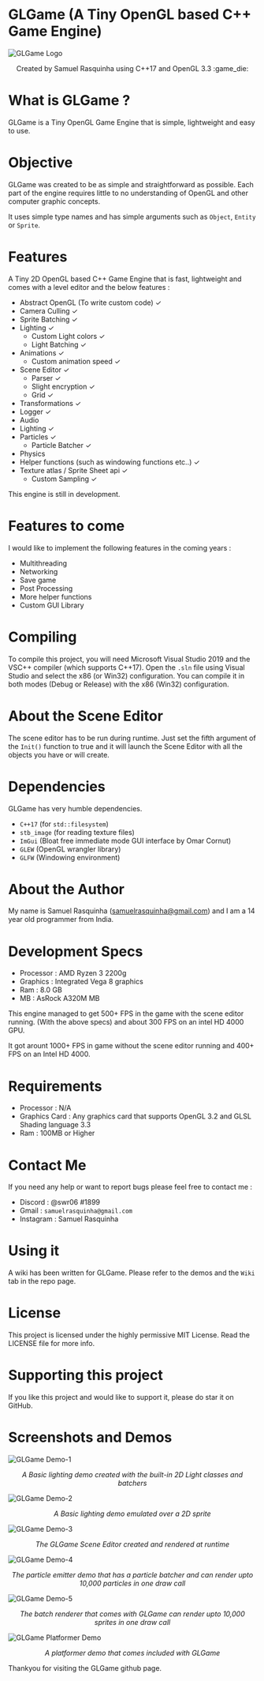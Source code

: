 # GLGame (A Tiny OpenGL based C++ Game Engine)

![GLGame Logo](https://github.com/swr06/GLGame/blob/master/Branding/logo1.png)
<p align=center>
Created by Samuel Rasquinha using C++17 and OpenGL 3.3 :game_die:
</p>

# What is GLGame ? 

GLGame is a Tiny OpenGL Game Engine that is simple, lightweight and easy to use.

# Objective 

GLGame was created to be as simple and straightforward as possible. Each part of the engine requires little to no understanding of OpenGL and other computer graphic concepts.

It uses simple type names and has simple arguments such as ``Object``, ``Entity`` or ``Sprite``.

# Features

A Tiny 2D OpenGL based C++ Game Engine that is fast, lightweight and comes with a level editor and the below features :
- Abstract OpenGL (To write custom code) ✓
- Camera Culling ✓
- Sprite Batching ✓
- Lighting  ✓
  - Custom Light colors  ✓
  - Light Batching ✓
- Animations ✓
  - Custom animation speed ✓
- Scene Editor ✓
  - Parser ✓
  - Slight encryption ✓
  - Grid ✓
- Transformations ✓
- Logger ✓
- Audio 
- Lighting ✓
- Particles ✓
  - Particle Batcher ✓
- Physics 
- Helper functions (such as windowing functions etc..)  ✓
- Texture atlas / Sprite Sheet api ✓
  - Custom Sampling ✓
  

This engine is still in development.

# Features to come

I would like to implement the following features in the coming years :
- Multithreading
- Networking
- Save game
- Post Processing
- More helper functions
- Custom GUI Library

# Compiling

To compile this project, you will need Microsoft Visual Studio 2019 and the VSC++ compiler (which supports C++17).
Open the ``.sln`` file using Visual Studio and select the x86 (or Win32) configuration. 
You can compile it in both modes (Debug or Release) with the x86 (Win32) configuration.

# About the Scene Editor 

The scene editor has to be run during runtime.
Just set the fifth argument of the ``Init()`` function to true and it will launch the Scene Editor with all the objects you have or will create. 

# Dependencies 

GLGame has very humble dependencies.

- ``C++17`` (for ``std::filesystem``)
- ``stb_image`` (for reading texture files)
- ``ImGui`` (Bloat free immediate mode GUI interface by Omar Cornut)
- ``GLEW`` (OpenGL wrangler library)
- ``GLFW`` (Windowing environment)

# About the Author

My name is Samuel Rasquinha (samuelrasquinha@gmail.com) and I am a 14 year old programmer from India. 

# Development Specs 

- Processor : AMD Ryzen 3 2200g
- Graphics  : Integrated Vega 8 graphics
- Ram       : 8.0 GB
- MB        : AsRock A320M MB

This engine managed to get 500+ FPS in the game with the scene editor running. (With the above specs) and about 300 FPS on an intel HD 4000 GPU. 

It got arount 1000+ FPS in game without the scene editor running and 400+ FPS on an Intel HD 4000.

# Requirements 

- Processor : N/A
- Graphics Card : Any graphics card that supports OpenGL 3.2 and GLSL Shading language 3.3
- Ram : 100MB or Higher

# Contact Me

If you need any help or want to report bugs please feel free to contact me : 

- Discord : @swr06 #1899 
- Gmail   : ``samuelrasquinha@gmail.com``
- Instagram : Samuel Rasquinha

# Using it

A wiki has been written for GLGame. Please refer to the demos and the ``Wiki`` tab in the repo page.

# License

This project is licensed under the highly permissive MIT License. Read the LICENSE file for more info.

# Supporting this project

If you like this project and would like to support it, please do star it on GitHub.

# Screenshots and Demos

![GLGame Demo-1](https://github.com/swr06/GLGame/blob/master/Docs/Readme/Lighting%20demo.png)
<p align="center">
<i>A Basic lighting demo created with the built-in 2D Light classes and batchers</i>
</p>

![GLGame Demo-2](https://github.com/swr06/GLGame/blob/master/Docs/Readme/Lighting%20demo%20-%201.PNG)
<p align="center">
<i>A Basic lighting demo emulated over a 2D sprite</i>
</p>


![GLGame Demo-3](https://github.com/swr06/GLGame/blob/master/Docs/Readme/Scene%20Editor.png)
<p align="center">
<i>The GLGame Scene Editor created and rendered at runtime</i>
</p>

![GLGame Demo-4](https://github.com/swr06/GLGame/blob/master/Docs/Readme/Particle%20Demo.png)
<p align="center">
<i>The particle emitter demo that has a particle batcher and can render upto 10,000 particles in one draw call</i>
</p>


![GLGame Demo-5](https://github.com/swr06/GLGame/blob/master/Docs/Readme/Batch%20Rendering.png)
<p align="center">
<i>The batch renderer that comes with GLGame can render upto 10,000 sprites in one draw call</i>
</p>

![GLGame Platformer Demo](https://github.com/swr06/GLGame/blob/master/Docs/Readme/Platformer%20Demo.png)
<p align="center">
<i>A platformer demo that comes included with GLGame</i>
</p>


Thankyou for visiting the GLGame github page.
